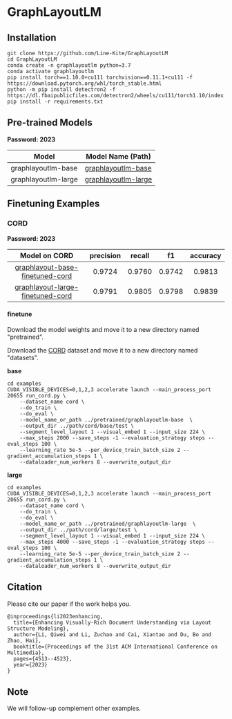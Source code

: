 # GraphLayoutLM

## Installation

```
git clone https://github.com/Line-Kite/GraphLayoutLM
cd GraphLayoutLM
conda create -n graphlayoutlm python=3.7
conda activate graphlayoutlm
pip install torch==1.10.0+cu111 torchvision==0.11.1+cu111 -f https://download.pytorch.org/whl/torch_stable.html
python -m pip install detectron2 -f https://dl.fbaipublicfiles.com/detectron2/wheels/cu111/torch1.10/index.html
pip install -r requirements.txt
```


## Pre-trained Models

**Password: 2023**

| Model               | Model Name (Path)                                                                                              | 
|---------------------|----------------------------------------------------------------------------------------------------------------|
| graphlayoutlm-base  | [graphlayoutlm-base](https://pan.baidu.com/s/1xc6kDOc_CWTXYbGMwrocHQ)  |
| graphlayoutlm-large | [graphlayoutlm-large](https://pan.baidu.com/s/1uyF-dS7vcY0-fUT5MXibdA) |


## Finetuning Examples

### CORD

**Password: 2023**

  |Model on CORD                                                                                                                | precision | recall |    f1    | accuracy |
  |:---------------------------------------------------------------------------------------------------------------------------:|:---------:|:------:|:--------:|:--------:|
  | [graphlayout-base-finetuned-cord](https://pan.baidu.com/s/1lLiDR4Cw07HRcnlZ4qjSdw)  |   0.9724  | 0.9760 |  0.9742  |  0.9813  |
  | [graphlayout-large-finetuned-cord](https://pan.baidu.com/s/1tZs60aTzQp1esaj0Bw8C9g) |   0.9791  | 0.9805 |  0.9798  |  0.9839  |

#### finetune

Download the model weights and move it to a new directory named "pretrained".

Download the [CORD](https://drive.google.com/drive/folders/14OEWr86qotVBMAsWk7lymMytxn5u-kM6) dataset and move it to a new directory named "datasets".

**base**

```
cd examples
CUDA_VISIBLE_DEVICES=0,1,2,3 accelerate launch --main_process_port 20655 run_cord.py \
    --dataset_name cord \
    --do_train \
    --do_eval \
    --model_name_or_path ../pretrained/graphlayoutlm-base  \
    --output_dir ../path/cord/base/test \
    --segment_level_layout 1 --visual_embed 1 --input_size 224 \
    --max_steps 2000 --save_steps -1 --evaluation_strategy steps --eval_steps 100 \
    --learning_rate 5e-5 --per_device_train_batch_size 2 --gradient_accumulation_steps 1 \
    --dataloader_num_workers 8 --overwrite_output_dir
```

**large**

```
cd examples
CUDA_VISIBLE_DEVICES=0,1,2,3 accelerate launch --main_process_port 20655 run_cord.py \
    --dataset_name cord \
    --do_train \
    --do_eval \
    --model_name_or_path ../pretrained/graphlayoutlm-large  \
    --output_dir ../path/cord/large/test \
    --segment_level_layout 1 --visual_embed 1 --input_size 224 \
    --max_steps 4000 --save_steps -1 --evaluation_strategy steps --eval_steps 100 \
    --learning_rate 5e-5 --per_device_train_batch_size 2 --gradient_accumulation_steps 1 \
    --dataloader_num_workers 8 --overwrite_output_dir
```


## Citation
Please cite our paper if the work helps you.
```
@inproceedings{li2023enhancing,
  title={Enhancing Visually-Rich Document Understanding via Layout Structure Modeling},
  author={Li, Qiwei and Li, Zuchao and Cai, Xiantao and Du, Bo and Zhao, Hai},
  booktitle={Proceedings of the 31st ACM International Conference on Multimedia},
  pages={4513--4523},
  year={2023}
}
```


## Note

We will follow-up complement other examples.
